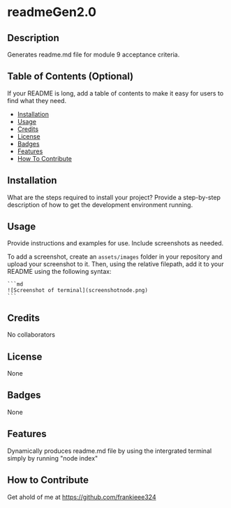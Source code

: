 # readmeGen2.0

## Description

Generates readme.md file for module 9 acceptance criteria. 

## Table of Contents (Optional)

If your README is long, add a table of contents to make it easy for users to find what they need.

- [Installation](#installation)
- [Usage](#usage)
- [Credits](#credits)
- [License](#license)
- [Badges](#badges)
- [Features](#features)
- [How To Contribute](#How_To_Contribute)


## Installation

What are the steps required to install your project? Provide a step-by-step description of how to get the development environment running.

## Usage

Provide instructions and examples for use. Include screenshots as needed.

To add a screenshot, create an `assets/images` folder in your repository and upload your screenshot to it. Then, using the relative filepath, add it to your README using the following syntax:

    ```md
    ![Screenshot of terminal](screenshotnode.png)
    ```

## Credits

No collaborators

## License

None

## Badges

None

## Features

Dynamically produces readme.md file by using the intergrated terminal simply by running "node index"

## How to Contribute

Get ahold of me at https://github.com/frankieee324